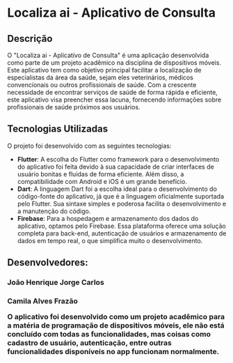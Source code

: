 # Localiza ai - Aplicativo de Consulta
## Descrição

O "Localiza ai - Aplicativo de Consulta" é uma aplicação desenvolvida como parte de um projeto acadêmico na disciplina de dispositivos móveis. Este aplicativo tem como objetivo principal facilitar a localização de especialistas da área da saúde, sejam eles veterinários, médicos convencionais ou outros profissionais de saúde. Com a crescente necessidade de encontrar serviços de saúde de forma rápida e eficiente, este aplicativo visa preencher essa lacuna, fornecendo informações sobre profissionais de saúde próximos aos usuários.

## Tecnologias Utilizadas

O projeto foi desenvolvido com as seguintes tecnologias:

- **Flutter**: A escolha do Flutter como framework para o desenvolvimento do aplicativo foi feita devido à sua capacidade de criar interfaces de usuário bonitas e fluidas de forma eficiente. Além disso, a compatibilidade com Android e iOS é um grande benefício.
- **Dart**: A linguagem Dart foi a escolha ideal para o desenvolvimento do código-fonte do aplicativo, já que é a linguagem oficialmente suportada pelo Flutter. Sua sintaxe simples e poderosa facilita o desenvolvimento e a manutenção do código.
- **Firebase**: Para a hospedagem e armazenamento dos dados do aplicativo, optamos pelo Firebase. Essa plataforma oferece uma solução completa para back-end, autenticação de usuários e armazenamento de dados em tempo real, o que simplifica muito o desenvolvimento.

<h2> Desenvolvedores:

<h3> João Henrique Jorge Carlos
<h3> Camila Alves Frazão

O aplicativo foi desenvolvido como um projeto acadêmico para a matéria de programação de dispositivos móveis, ele não está concluído com todas as funcionalidades, mas coisas como cadastro de usuário, autenticação, entre outras funcionalidades disponíveis no app funcionam normalmente.
